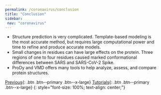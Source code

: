 ```yaml
---
permalink: /coronavirus/conclusion
title: "Conclusion"
sidebar: 
 nav: "coronavirus"
---
```


* Structure prediction is very complicated. Template-based modeling is the most accurate method, but requires large computational power and time to refine and produce accurate models.
* Small changes in residues can have large effects on the protein. Three regions of one to four residues caused marked conformational differences between SARS and SARS-CoV-2 Spike.
* ProDy and VMD offers many tools to help analyze, assess, and compare protein structures.

[Previous](NMA){: .btn .btn--primary .btn--x-large} [Tutorials](prody){: .btn .btn--primary .btn--x-large}
{: style="font-size: 100%; text-align: center;"}


